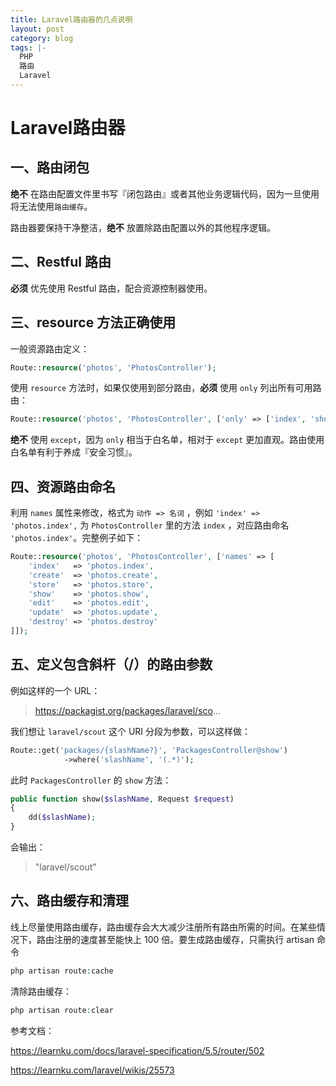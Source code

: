 ```yaml
---
title: Laravel路由器的几点说明
layout: post
category: blog
tags: |-
  PHP
  路由
  Laravel
---
```


# Laravel路由器



## 一、路由闭包

**绝不** 在路由配置文件里书写『闭包路由』或者其他业务逻辑代码，因为一旦使用将无法使用`路由缓存`。

路由器要保持干净整洁，**绝不** 放置除路由配置以外的其他程序逻辑。

## 二、Restful 路由

**必须** 优先使用 Restful 路由，配合资源控制器使用。

## 三、resource 方法正确使用

一般资源路由定义：

```php
Route::resource('photos', 'PhotosController');
```

使用 `resource` 方法时，如果仅使用到部分路由，**必须** 使用 `only` 列出所有可用路由：

```php
Route::resource('photos', 'PhotosController', ['only' => ['index', 'show']]);
```

**绝不** 使用 `except`，因为 `only` 相当于白名单，相对于 `except` 更加直观。路由使用白名单有利于养成『安全习惯』。

## 四、资源路由命名

利用 `names` 属性来修改，格式为 `动作 => 名词` ，例如 `'index' => 'photos.index',` 为 `PhotosController` 里的方法 `index` ，对应路由命名 `'photos.index'`。完整例子如下：

```php
Route::resource('photos', 'PhotosController', ['names' => [
    'index'   => 'photos.index',
    'create'  => 'photos.create',
    'store'   => 'photos.store',
    'show'    => 'photos.show',
    'edit'    => 'photos.edit',
    'update'  => 'photos.update',
    'destroy' => 'photos.destroy'
]]);
```

## 五、定义包含斜杆（/）的路由参数

例如这样的一个 URL：

> https://packagist.org/packages/laravel/sco...

我们想让 `laravel/scout` 这个 URI 分段为参数，可以这样做：

```php
Route::get('packages/{slashName?}', 'PackagesController@show')
            ->where('slashName', '(.*)');
```

此时 `PackagesController` 的 `show` 方法：

```php
public function show($slashName, Request $request)
{
    dd($slashName);
}
```

会输出：

> "laravel/scout"



## 六、路由缓存和清理

线上尽量使用路由缓存，路由缓存会大大减少注册所有路由所需的时间。在某些情况下，路由注册的速度甚至能快上 100 倍。要生成路由缓存，只需执行 artisan 命令 

```php
php artisan route:cache
```

清除路由缓存：

```php
php artisan route:clear
```





参考文档：

<https://learnku.com/docs/laravel-specification/5.5/router/502>

<https://learnku.com/laravel/wikis/25573>